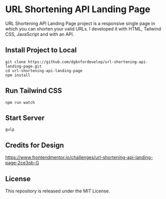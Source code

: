 # URL Shortening API Landing Page
URL Shortening API Landing Page project is a responsive single page in which you can shorten your valid URLs. I developed it with HTML, Tailwind CSS, JavaScript and with an API.

## Install Project to Local
```terminal
git clone https://github.com/dgknfordevelop/url-shortening-api-landing-page.git
cd url-shortening-api-landing-page
npm install
```

## Run Tailwind CSS
```terminal
npm run watch
```

## Start Server
```terminal
gulp
```

## Credits for Design
https://www.frontendmentor.io/challenges/url-shortening-api-landing-page-2ce3ob-G


## License
This repository is released under the MIT License.
